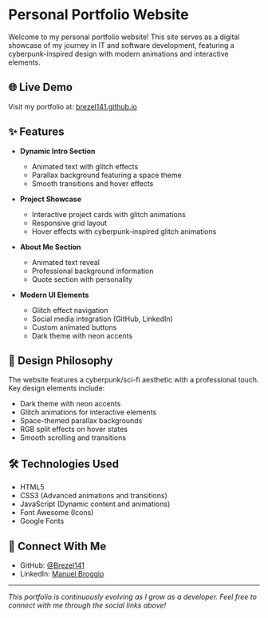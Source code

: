 # Personal Portfolio Website

Welcome to my personal portfolio website! This site serves as a digital showcase of my journey in IT and software development, featuring a cyberpunk-inspired design with modern animations and interactive elements.

## 🌐 Live Demo
Visit my portfolio at: [brezel141.github.io](https://brezel141.github.io)

## ✨ Features

- **Dynamic Intro Section**
  - Animated text with glitch effects
  - Parallax background featuring a space theme
  - Smooth transitions and hover effects

- **Project Showcase**
  - Interactive project cards with glitch animations
  - Responsive grid layout
  - Hover effects with cyberpunk-inspired glitch animations

- **About Me Section**
  - Animated text reveal
  - Professional background information
  - Quote section with personality

- **Modern UI Elements**
  - Glitch effect navigation
  - Social media integration (GitHub, LinkedIn)
  - Custom animated buttons
  - Dark theme with neon accents

## 🎨 Design Philosophy

The website features a cyberpunk/sci-fi aesthetic with a professional touch. Key design elements include:
- Dark theme with neon accents
- Glitch animations for interactive elements
- Space-themed parallax backgrounds
- RGB split effects on hover states
- Smooth scrolling and transitions

## 🛠 Technologies Used

- HTML5
- CSS3 (Advanced animations and transitions)
- JavaScript (Dynamic content and animations)
- Font Awesome (Icons)
- Google Fonts

## 🔗 Connect With Me

- GitHub: [@Brezel141](https://github.com/Brezel141)
- LinkedIn: [Manuel Broggio](https://www.linkedin.com/in/manuel-broggio-964966186/)

---

*This portfolio is continuously evolving as I grow as a developer. Feel free to connect with me through the social links above!*
